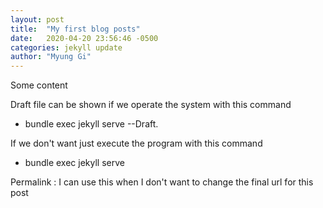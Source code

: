 ```yaml
---
layout: post
title:  "My first blog posts"
date:   2020-04-20 23:56:46 -0500
categories: jekyll update
author: "Myung Gi"
---
```


Some content


Draft file can be shown if we operate the system with this command
- bundle exec jekyll serve --Draft.

If we don't want just execute the program with this command
- bundle exec jekyll serve

Permalink : I can use this when I don't want to change the final url for this post
